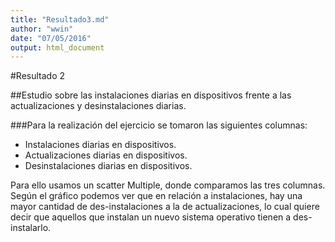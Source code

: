 ```yaml
---
title: "Resultado3.md"
author: "wwin"
date: "07/05/2016"
output: html_document
---
```


#Resultado 2 

##Estudio sobre las instalaciones diarias en dispositivos frente a las actualizaciones y desinstalaciones diarias.

###Para la realización del ejercicio se tomaron las siguientes columnas: 

* Instalaciones diarias en dispositivos.
* Actualizaciones diarias en dispositivos.
* Desinstalaciones diarias en dispositivos.

Para ello usamos un scatter Multiple, donde comparamos las tres columnas.
Según el gráfico podemos ver que en relación a instalaciones, hay una mayor cantidad de des-instalaciones a la de actualizaciones, lo cual quiere decir que aquellos que instalan un nuevo  sistema operativo tienen a des-instalarlo.
